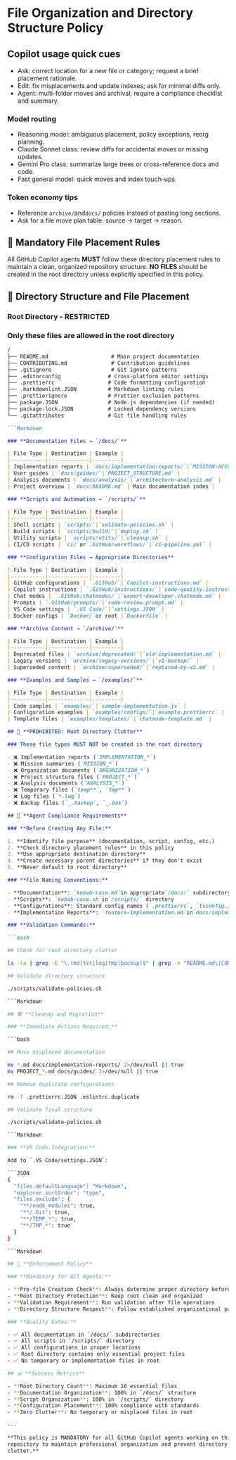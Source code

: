 # File Organization and Directory Structure Policy

## Copilot usage quick cues

- Ask: correct location for a new file or category; request a brief placement rationale.
- Edit: fix misplacements and update indexes; ask for minimal diffs only.
- Agent: multi-folder moves and archival; require a compliance checklist and summary.

### Model routing

- Reasoning model: ambiguous placement, policy exceptions, reorg planning.
- Claude Sonnet class: review diffs for accidental moves or missing updates.
- Gemini Pro class: summarize large trees or cross-reference docs and code.
- Fast general model: quick moves and index touch-ups.

### Token economy tips

- Reference `archive/`and`docs/` policies instead of pasting long sections.
- Ask for a file move plan table: source → target → reason.

## 🎯 **Mandatory File Placement Rules**

All GitHub Copilot agents **MUST** follow these directory placement rules to
maintain a clean, organized repository structure. **NO FILES** should be
created in the root directory unless explicitly specified in this policy.

## 📁 **Directory Structure and File Placement**

### **Root Directory - RESTRICTED**

### Only these files are allowed in the root directory

```Markdown
/
├── README.md                    # Main project documentation
├── CONTRIBUTING.md              # Contribution guidelines
├── .gitignore                   # Git ignore patterns
├── .editorconfig               # Cross-platform editor settings
├── .prettierrc                 # Code formatting configuration
├── .markdownlint.JSON          # Markdown linting rules
├── .prettierignore             # Prettier exclusion patterns
├── package.JSON                # Node.js dependencies (if needed)
├── package-lock.JSON           # Locked dependency versions
└── .gitattributes              # Git file handling rules

```Markdown

### **Documentation Files → `/docs/`**

| File Type | Destination | Example |
|-----------|-------------|---------|
| Implementation reports | `docs/implementation-reports/`|`MISSION-ACCOMPLISHED.md` |
| User guides | `docs/guides/`|`PROJECT_STRUCTURE.md` |
| Analysis documents | `docs/analysis/`|`architecture-analysis.md` |
| Project overview | `docs/README.md` | Main documentation index |

### **Scripts and Automation → `/scripts/`**

| File Type | Destination | Example |
|-----------|-------------|---------|
| Shell scripts | `scripts/`|`validate-policies.sh` |
| Build scripts | `scripts/build/`|`deploy.sh` |
| Utility scripts | `scripts/utils/`|`cleanup.sh` |
| CI/CD scripts | `ci/`or`.GitHub/workflows/`|`ci-pipeline.yml` |

### **Configuration Files → Appropriate Directories**

| File Type | Destination | Example |
|-----------|-------------|---------|
| GitHub configurations | `.GitHub/`|`Copilot-instructions.md` |
| Copilot instructions | `.GitHub/instructions/`|`code-quality.instructions.md` |
| Chat modes | `.GitHub/chatmodes/`|`expert-developer.chatmode.md` |
| Prompts | `.GitHub/prompts/`|`code-review.prompt.md` |
| VS Code settings | `.VS Code/`|`settings.JSON` |
| Docker configs | `Docker/`or root |`Dockerfile` |

### **Archive Content → `/archive/`**

| File Type | Destination | Example |
|-----------|-------------|---------|
| Deprecated files | `archive/deprecated/`|`old-implementation.md` |
| Legacy versions | `archive/legacy-versions/`|`v1-backup/` |
| Superseded content | `archive/superseded/`|`replaced-by-v2.md` |

### **Examples and Samples → `/examples/`**

| File Type | Destination | Example |
|-----------|-------------|---------|
| Code samples | `examples/`|`sample-implementation.js` |
| Configuration examples | `examples/configs/`|`example.prettierrc` |
| Template files | `examples/templates/`|`chatmode-template.md` |

## 🚫 **PROHIBITED: Root Directory Clutter**

### These file types MUST NOT be created in the root directory

- ❌ Implementation reports (`IMPLEMENTATION_*`)
- ❌ Mission summaries (`MISSION_*`)
- ❌ Organization documents (`ORGANIZATION_*`)
- ❌ Project structure files (`PROJECT_*`)
- ❌ Analysis documents (`ANALYSIS_*`)
- ❌ Temporary files (`temp**`, `tmp**`)
- ❌ Log files (`*.log`)
- ❌ Backup files (`_.backup`, `_.bak`)

## 📝 **Agent Compliance Requirements**

### **Before Creating Any File:**

1. **Identify file purpose** (documentation, script, config, etc.)
2. **Check directory placement rules** in this policy
3. **Use appropriate destination directory**
4. **Create necessary parent directories** if they don't exist
5. **Never default to root directory**

### **File Naming Conventions:**

- **Documentation**: `kebab-case.md`in appropriate`/docs/` subdirectory
- **Scripts**: `kebab-case.sh`in`/scripts/` directory
- **Configurations**: Standard config names (`.prettierrc`, `tsconfig.JSON`) in appropriate locations
- **Implementation Reports**: `feature-implementation.md`in`docs/implementation-reports/`

### **Validation Commands:**

```bash

## Check for root directory clutter

ls -la | grep -E "\.(md|txt|log|tmp|backup)$" | grep -v "README.md\|CONTRIBUTING.md"

## Validate directory structure

./scripts/validate-policies.sh

```Markdown

## 🛠️ **Cleanup and Migration**

### **Immediate Actions Required:**

```bash

## Move misplaced documentation

mv *.md docs/implementation-reports/ 2>/dev/null || true
mv PROJECT_*.md docs/guides/ 2>/dev/null || true

## Remove duplicate configurations

rm -f .prettierrc.JSON .eslintrc.duplicate

## Validate final structure

./scripts/validate-policies.sh

```Markdown

### **VS Code Integration:**

Add to `.VS Code/settings.JSON`:

```JSON
{
  "files.defaultLanguage": "Markdown",
  "explorer.sortOrder": "type",
  "files.exclude": {
    "**/node_modules": true,
    "**/.Git": true,
    "**/TEMP_*": true,
    "**/TMP_*": true
  }
}

```Markdown

## 🎯 **Enforcement Policy**

### **Mandatory for All Agents:**

- **Pre-file Creation Check**: Always determine proper directory before creating files
- **Root Directory Protection**: Keep root clean and organized
- **Validation Requirement**: Run validation after file operations
- **Directory Structure Respect**: Follow established organizational patterns

### **Quality Gates:**

- ✅ All documentation in `/docs/` subdirectories
- ✅ All scripts in `/scripts/` directory
- ✅ All configurations in proper locations
- ✅ Root directory contains only essential project files
- ✅ No temporary or implementation files in root

## 📊 **Success Metrics**

- **Root Directory Count**: Maximum 10 essential files
- **Documentation Organization**: 100% in `/docs/` structure
- **Script Organization**: 100% in `/scripts/` directory
- **Configuration Placement**: 100% compliance with standards
- **Zero Clutter**: No temporary or misplaced files in root

---

**This policy is MANDATORY for all GitHub Copilot agents working on this
repository to maintain professional organization and prevent directory
clutter.**
